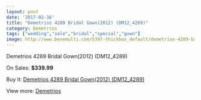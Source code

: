 ```yaml
---
layout: post
date: '2017-02-16'
title: "Demetrios 4289 Bridal Gown(2012) (DM12_4289)"
category: Demetrios 
tags: ["wedding","sale","bridal","special","gown"]
image: http://www.benemulti.com/5397-thickbox_default/demetrios-4289-bridal-gown2012-dm124289.jpg
---
```

Demetrios 4289 Bridal Gown(2012) (DM12_4289)

On Sales: **$339.99**
<a href="https://www.benemulti.com/en/demetrios-/1989-demetrios-4289-bridal-gown2012-dm124289.html"><amp-img layout="responsive" width="600" height="600" src="//www.benemulti.com/5397-thickbox_default/demetrios-4289-bridal-gown2012-dm124289.jpg" alt="Demetrios 4289 Bridal Gown(2012) (DM12_4289) 0" /></a>
<a href="https://www.benemulti.com/en/demetrios-/1989-demetrios-4289-bridal-gown2012-dm124289.html"><amp-img layout="responsive" width="600" height="600" src="//www.benemulti.com/5399-thickbox_default/demetrios-4289-bridal-gown2012-dm124289.jpg" alt="Demetrios 4289 Bridal Gown(2012) (DM12_4289) 1" /></a>
<a href="https://www.benemulti.com/en/demetrios-/1989-demetrios-4289-bridal-gown2012-dm124289.html"><amp-img layout="responsive" width="600" height="600" src="//www.benemulti.com/5398-thickbox_default/demetrios-4289-bridal-gown2012-dm124289.jpg" alt="Demetrios 4289 Bridal Gown(2012) (DM12_4289) 2" /></a>

Buy it: [Demetrios 4289 Bridal Gown(2012) (DM12_4289)](https://www.benemulti.com/en/demetrios-/1989-demetrios-4289-bridal-gown2012-dm124289.html "Demetrios 4289 Bridal Gown(2012) (DM12_4289)")

View more: [Demetrios ](https://www.benemulti.com/en/22-demetrios- "Demetrios ")